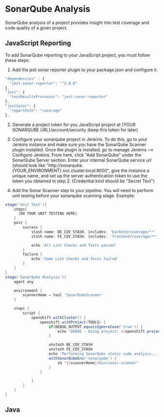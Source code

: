 # SonarQube Analysis

SonarQube analysis of a project provides insight into test coverage and code quality of a given project.

## JavaScript Reporting

To add SonarQube reporting to your JavaScript project, you must follow these steps:

1. Add the jest sonar reporter plugin to your package.json and configure it.
``` javascript
"dependencies" : {
  "jest-sonar-reporter": "^2.0.0"
},
"jest": {
  "testResultsProcessor": "jest-sonar-reporter"
},
"jestSonar": {
  "reportPath": "coverage"
},
```

2. Generate a project token for you JavaScript project at {YOUR SONARQUBE URL}/account/security (keep this token for later)

3. Configure your sonarqube project in Jenkins. To do this, go to your Jenkins instance and make sure you have the SonarQube Scanner plugin installed. Once the plugin is installed, go to manage Jenkins --> Configure Jenkins. From here, click "Add SonarQube" under the SonarQube Server section. Enter your internal SonarQube service url (should look like "http://sonarqube.{YOUR_ENVIRONMENT}.svc.cluster.local:9000", give the instance a unique name, and set up the server authentication token to use the token you obtained in step 2. (Credential kind should be "Secret Text")

4. Add the Sonar Scanner step to your pipeline. You will need to perform unit testing before your sonarqube scanning stage. Example:
``` groovy
stage('Unit Test'){
    steps{
      {DO YOUR UNIT TESTING HERE}
    }
    post {
        success {
            stash name: BE_COV_STASH, includes: 'backend/coverage/**'
            stash name: FE_COV_STASH, includes: 'frontend/coverage/**'

            echo 'All Lint Checks and Tests passed'
        }
        failure {
            echo 'Some Lint Checks and Tests failed'
        }
    }
}
stage('SonarQube Analysis'){
    agent any

    environment {
        scannerHome = tool 'SonarQubeScanner'
    }

    steps {
        script {
            openshift.withCluster() {
                openshift.withProject(TOOLS) {
                    if(DEBUG_OUTPUT.equalsIgnoreCase('true')) {
                        echo "DEBUG - Using project: ${openshift.project()}"
                    }

                    unstash BE_COV_STASH
                    unstash FE_COV_STASH
                    echo 'Performing SonarQube static code analysis...'
                    withSonarQubeEnv('sonarqube') {
                        sh "${scannerHome}/bin/sonar-scanner"
                    }
                }

            }
        }
    }
}
```

## Java
